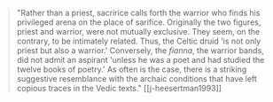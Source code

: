 > "Rather than a priest, sacririce calls forth the warrior who finds his privileged arena on the place of sarifice. Originally the two figures, priest and warrior, were not mutually exclusive. They seem, on the contrary, to be intimately related. Thus, the Celtic druid 'is not only priest but also a warrior.' Conversely, the *fianna*, the warrior bands, did not admit an aspirant 'unless he was a poet and had studied the twelve books of poetry.' As often is the case, there is a striking suggestive resemblance with the archaic conditions that have left copious traces in the Vedic texts." [[j-heesertman1993]] 
